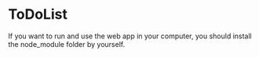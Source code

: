 # ToDoList


If you want to run and use the web app in your computer, you should install the node_module folder by yourself.
